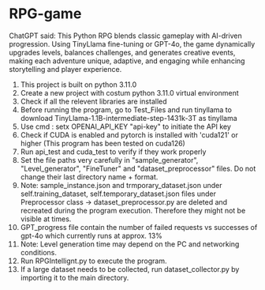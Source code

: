 # RPG-game
ChatGPT said:  This Python RPG blends classic gameplay with AI-driven progression. Using TinyLlama fine-tuning or GPT-4o, the game dynamically upgrades levels, balances challenges, and generates creative events, making each adventure unique, adaptive, and engaging while enhancing storytelling and player experience.

1. This project is built on python 3.11.0
2. Create a new project with costum python 3.11.0 virtual environment
3. Check if all the relevent libraries are installed
4. Before running the program, go to Test_Files and run tinyllama to download TinyLlama-1.1B-intermediate-step-1431k-3T as tinyllama
5. Use cmd : setx OPENAI_API_KEY "api-key" to initiate the API key
6. Check if CUDA is enabled and pytorch is installed with 'cuda121' or higher (This program has been tested on cuda126)
7. Run api_test and cuda_test to verify if they work properly
8. Set the file paths very carefully in "sample_generator", "Level_generator", "FineTuner" and "dataset_preprocessor" files. Do not change their last directory name + format.
9. Note: sample_instance.json and trmporary_dataset.json under self.training_dataset, self.temporary_dataset.json files under Preprocessor class -> dataset_preprocessor.py are deleted and recreated during the program execution. Therefore they might not be visible at times.
10. GPT_progress file contain the number of failed requests vs successes of gpt-4o which currently runs at approx. 13%
11. Note: Level generation time may depend on the PC and networking conditions.
12. Run RPGIntellignt.py to execute the program.
13. If a large dataset needs to be collected, run dataset_collector.py by importing it to the main directory.

